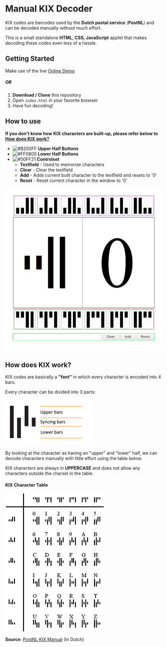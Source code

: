 # Manual KIX Decoder

KIX codes are barcodes used by the **Dutch postal service** (**PostNL**) and can be decoded manually without much effort.

This is a small standalone **HTML, CSS, JavaScript** applet that makes decoding these codes even less of a hassle.

## Getting Started

Make use of the live <a href="https://jkctech.github.io/ManualKIX/" target="_blank">Online Demo</a>

##### OR

1. **Download / Clone** this repository
1. Open `index.html` in your favorite browser
1. Have fun decoding!

## How to use

**If you don't know how KIX characters are built-up, please refer below to [How does KIX work?](#how-does-kix-work)**

- ![#B200FF](https://dummyimage.com/15/B200FF/000000?text=+) **Upper Half Buttons**
- ![#FF0800](https://dummyimage.com/15/FF0800/000000?text=+) **Lower Half Buttons**
- ![#00FF21](https://dummyimage.com/15/00FF21/000000?text=+) **Controlset**
	* **Textfield** - Used to memorize characters
	* **Clear** - Clear the textfield
	* **Add** - Adds current built character to the textfield and resets to '0'
	* **Reset** - Reset current character in the window to '0'

<img src="assets/decoder.png">

## How does KIX work?

KIX codes are basically a **"font"** in which every character is encoded into 4 bars.

Every character can be divided into 3 parts:

<img src="assets/info.png">

By looking at the character as having an "upper" and "lower" half, we can decode characters manually with little effort using the table below.

KIX characters are always in **UPPERCASE** and does not allow any characters outside the charset in the table.

#### KIX Character Table
<img src="assets/table.png">

**Source**: <a href="https://www.postnl.nl/Images/Brochure-KIX-code-van-PostNL_tcm10-10210.pdf">PostNL KIX Manual</a> (In Dutch)
